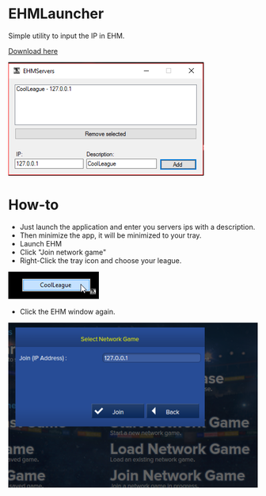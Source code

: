 # EHMLauncher
Simple utility to input the IP in EHM.

[Download here](https://github.com/Gabisonfire/EHMLauncher/releases/latest)

![main](screens/main.png)

# How-to
- Just launch the application and enter you servers ips with a description.
- Then minimize the app, it will be minimized to your tray.
- Launch EHM
- Click "Join network game"
- Right-Click the tray icon and choose your league.

![main](screens/tooltip.png) 

- Click the EHM window again.

![main](screens/input.png)




